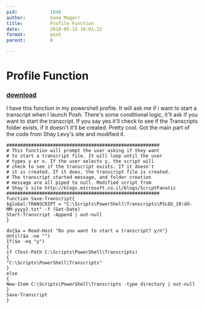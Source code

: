 ```yaml
---
pid:            1848
author:         Gene Magerr
title:          Profile Function
date:           2010-05-15 16:01:22
format:         posh
parent:         0

---
```


# Profile Function

### [download](//scripts/1848.ps1)

I have this function in my powershell profile. It will ask me if i want to start a transcript when I launch Posh. There's some conditional logic, it'll ask if you want to start the transcript. If you say yes it'll check to see if the Transcripts folder exists, if it doesn't it'll be created. Pretty cool. Got the main part of the code from Shay Levy's site and modified it.

```posh
########################################################
# This function will prompt the user asking if they want
# to start a transcript file. It will loop until the user
# types y or n. If the user selects y, the script will
# check to see if the transcript exists. If it doesn't
# it is created. If it does, the transcript file is created.
# The transcript started message, and folder creation
# message are all piped to null. Modified script from
# Shay's site http://blogs.microsoft.co.il/blogs/ScriptFanatic
########################################################
function Save-Transcript{
$global:TRANSCRIPT = "C:\Scripts\PowerShell\Transcripts\PSLOG_{0:dd-MM-yyyy}.txt" -f (Get-Date)
Start-Transcript -Append | out-null
}
 
do{$a = Read-Host "Do you want to start a transcript? y/n"}
Until($a -ne "") 
If($a -eq "y")
{
if (Test-Path C:\Scripts\PowerShell\Transcripts)
{
"C:\Scripts\PowerShell\Transcripts"
}
else
{
New-Item C:\Scripts\PowerShell\Transcripts -type directory | out-null
}
Save-Transcript
}
```

